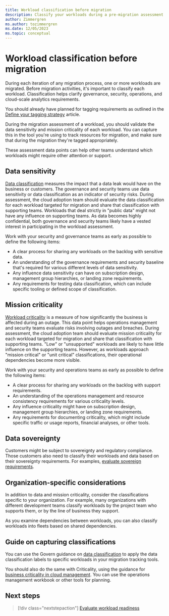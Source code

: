 ```yaml
---
title: Workload classification before migration
description: Classify your workloads during a pre-migration assessment using the Microsoft Cloud Adoption Framework.
author: Zimmergren
ms.author: tozimmergren
ms.date: 12/05/2023
ms.topic: conceptual
---
```


# Workload classification before migration

During each iteration of any migration process, one or more workloads are migrated. Before migration activities, it's important to classify each workload. Classification helps clarify governance, security, operations, and cloud-scale analytics requirements.

You should already have planned for tagging requirements as outlined in the [Define your tagging strategy](../../ready/azure-best-practices/resource-tagging.md) article.

During the migration assessment of a workload, you should validate the data sensitivity and mission criticality of each workload.  You can capture this in the tool you're using to track resources for migration, and make sure that during the migration they're tagged appropriately.

These assessment data points can help other teams understand which workloads might require other attention or support.

## Data sensitivity

[Data classification](../../govern/policy-compliance/data-classification.md) measures the impact that a data leak would have on the business or customers. The governance and security teams use data sensitivity or data classification as an indicator of security risks. During assessment, the cloud adoption team should evaluate the data classification for each workload targeted for migration and share that classification with supporting teams. Workloads that deal strictly in "public data" might not have any influence on supporting teams. As data becomes highly confidential, both governance and security teams likely have a vested interest in participating in the workload assessment.

Work with your security and governance teams as early as possible to define the following items:

- A clear process for sharing any workloads on the backlog with sensitive data.
- An understanding of the governance requirements and security baseline that's required for various different levels of data sensitivity.
- Any influence data sensitivity can have on subscription design, management group hierarchies, or landing zone requirements.
- Any requirements for testing data classification, which can include specific tooling or defined scope of classification.

## Mission criticality

[Workload criticality](../../manage/considerations/criticality.md) is a measure of how significantly the business is affected during an outage. This data point helps operations management and security teams evaluate risks involving outages and breaches. During assessment, the cloud adoption team should evaluate mission criticality for each workload targeted for migration and share that classification with supporting teams. "Low" or "unsupported" workloads are likely to have little influence on the supporting teams. However, as workloads approach "mission critical" or "unit critical" classifications, their operational dependencies become more visible.

Work with your security and operations teams as early as possible to define the following items:

- A clear process for sharing any workloads on the backlog with support requirements.
- An understanding of the operations management and resource consistency requirements for various criticality levels.
- Any influence criticality might have on subscription design, management group hierarchies, or landing zone requirements.
- Any requirements for documenting criticality, which might include specific traffic or usage reports, financial analyses, or other tools.

## Data sovereignty

Customers might be subject to sovereignty and regulatory compliance. Those customers also need to classify their workloads and data based on their sovereignty requirements. For examples, [evaluate sovereign requirements](/industry/sovereignty/evaluate-sovereign-requirements).

## Organization-specific considerations

In addition to data and mission criticality, consider the classifications specific to your organization.  For example, many organizations with different development teams classify workloads by the project team who supports them, or by the line of business they support.

As you examine dependencies between workloads, you can also classify workloads into fleets based on shared dependencies.

## Guide on capturing classifications

You can use the Govern guidance on [data classification](../../govern/policy-compliance/data-classification.md) to apply the data classification labels to specific workloads in your migration tracking tools. 

You should also do the same with Criticality, using the guidance for [business criticality in cloud management](../../manage/considerations/criticality.md#criticality-scale). You can use the operations management workbook or other tools for planning.

## Next steps

> [!div class="nextstepaction"]
> [Evaluate workload readiness](./evaluate.md)
